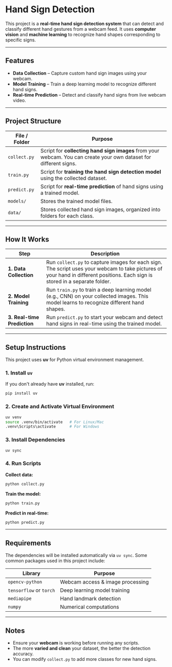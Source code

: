 
# Hand Sign Detection

This project is a **real-time hand sign detection system** that can detect and classify different hand gestures from a webcam feed. It uses **computer vision** and **machine learning** to recognize hand shapes corresponding to specific signs.

---

## Features

* **Data Collection** – Capture custom hand sign images using your webcam.
* **Model Training** – Train a deep learning model to recognize different hand signs.
* **Real-time Prediction** – Detect and classify hand signs from live webcam video.

---

## Project Structure

| File / Folder  | Purpose                                                                                                           |
| -------------- | ----------------------------------------------------------------------------------------------------------------- |
| `collect.py`   | Script for **collecting hand sign images** from your webcam. You can create your own dataset for different signs. |
| `train.py`     | Script for **training the hand sign detection model** using the collected dataset.                                |
| `predict.py`   | Script for **real-time prediction** of hand signs using a trained model.                                          |
| `models/`      | Stores the trained model files.                                                                                   |
| `data/`        | Stores collected hand sign images, organized into folders for each class.                                         |


---

## How It Works

| Step                        | Description                                                                                                                                                                   |
| --------------------------- | ----------------------------------------------------------------------------------------------------------------------------------------------------------------------------- |
| **1. Data Collection**      | Run `collect.py` to capture images for each sign. The script uses your webcam to take pictures of your hand in different positions. Each sign is stored in a separate folder. |
| **2. Model Training**       | Run `train.py` to train a deep learning model (e.g., CNN) on your collected images. This model learns to recognize different hand shapes.                                     |
| **3. Real-time Prediction** | Run `predict.py` to start your webcam and detect hand signs in real-time using the trained model.                                                                             |

---

## Setup Instructions

This project uses **uv** for Python virtual environment management.

### 1. Install `uv`

If you don't already have **uv** installed, run:

```bash
pip install uv
```

### 2. Create and Activate Virtual Environment

```bash
uv venv
source .venv/bin/activate   # For Linux/Mac
.venv\Scripts\activate      # For Windows
```

### 3. Install Dependencies

```bash
uv sync
```

### 4. Run Scripts

**Collect data:**

```bash
python collect.py
```

**Train the model:**

```bash
python train.py
```

**Predict in real-time:**

```bash
python predict.py
```

---

## Requirements

The dependencies will be installed automatically via `uv sync`. Some common packages used in this project include:

| Library                 | Purpose                          |
| ----------------------- | -------------------------------- |
| `opencv-python`         | Webcam access & image processing |
| `tensorflow` or `torch` | Deep learning model training     |
| `mediapipe`             | Hand landmark detection          |
| `numpy`                 | Numerical computations           |

---

## Notes

* Ensure your **webcam** is working before running any scripts.
* The more **varied and clean** your dataset, the better the detection accuracy.
* You can modify `collect.py` to add more classes for new hand signs.
